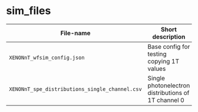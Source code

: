 # sim_files
| File-name                            | Short description             |Used for       |
| ---------                            | ---------                     | ---------     |
|`XENONnT_wfsim_config.json`           |Base config for testing copying 1T values |`wfsim` |
|`XENONnT_spe_distributions_single_channel.csv`       |Single photonelectron distributions of 1T channel 0   |`wfsim` |